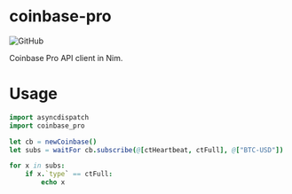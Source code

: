 # coinbase-pro

![GitHub](https://img.shields.io/github/license/brilhana/coinbase-pro)

Coinbase Pro API client in Nim.

# Usage

```nim
import asyncdispatch
import coinbase_pro

let cb = newCoinbase()
let subs = waitFor cb.subscribe(@[ctHeartbeat, ctFull], @["BTC-USD"])

for x in subs:
    if x.`type` == ctFull:
        echo x
```
